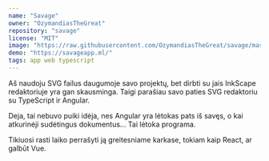 ```yaml
---
name: "Savage"
owner: "OzymandiasTheGreat"
repository: "savage"
license: "MIT"
image: "https://raw.githubusercontent.com/OzymandiasTheGreat/savage/master/screenshots/screenshot.png"
demo: "https://savageapp.ml/"
tags: app web typescript
---
```

Aš naudoju SVG failus daugumoje savo projektų, bet
dirbti su jais InkScape redaktoriuje yra gan
skausminga. Taigi parašiau savo paties SVG redaktoriu
su TypeScript ir Angular.

Deja, tai nebuvo puiki idėja, nes Angular yra lėtokas
pats iš savęs, o kai atkurinėji sudėtingus dokumentus...
Tai lėtoka programa.

Tikiuosi rasti laiko perrašyti ją greitesniame karkase,
tokiam kaip React, ar galbūt Vue.
